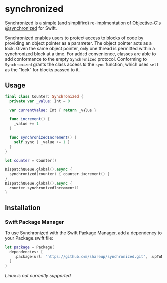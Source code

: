 # synchronized

Synchronized is a simple (and simplified) re-implmentation of [Objective-C's @synchronized](http://www.opensource.apple.com/source/objc4/objc4-646/runtime/objc-sync.mm) for Swift.

Synchronized enables users to protect access to blocks of code by providing an object pointer as a parameter. The object pointer acts as a lock. Given the same object pointer, only one thread is permitted within a synchronized block at a time. For added convenience, classes are able to add conformance to the empty `Synchronized` protocol. Conforming to `Synchronized` grants the class access to the `sync` function, which uses `self` as the "lock" for blocks passed to it. 

## Usage

```swift
final class Counter: Synchronized {
  private var _value: Int = 0

  var currentValue: Int { return _value }

  func increment() {
    _value += 1
  }

  func synchronizedIncrement() {
    self.sync { _value += 1 }
  }
}

let counter = Counter()

DispatchQueue.global().async {
  synchronized(counter) { counter.increment() }
}
DispatchQueue.global().async {
  counter.synchronizedIncrement()
}
```

## Installation

### Swift Package Manager

To use Synchronized with the Swift Package Manager, add a dependency to your Package.swift file:

```swift
let package = Package(
  dependencies: [
    .package(url: "https://github.com/shareup/synchronized.git", .upToNextMajor(from: "2.0.0"))
  ]
)
```

_Linux is not currently supported_
